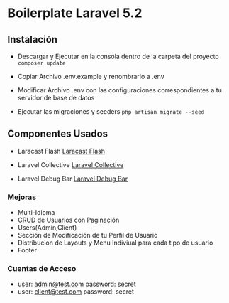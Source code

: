 # Boilerplate Laravel 5.2

## Instalación

* Descargar y Ejecutar en la consola dentro de la carpeta del proyecto
`composer update`

* Copiar Archivo .env.example y renombrarlo a .env

* Modificar Archivo .env con las configuraciones correspondientes a tu servidor de base de datos

* Ejecutar las migraciones y seeders
`php artisan migrate --seed`

## Componentes Usados

* Laracast Flash
 [Laracast Flash](https://github.com/laracasts/flash)

* Laravel Collective
[Laravel Collective](https://laravelcollective.com/docs/5.2/html)

* Laravel Debug Bar
[Laravel Debug Bar](https://github.com/barryvdh/laravel-debugbar)

### Mejoras

* Multi-Idioma
* CRUD de Usuarios con Paginación 
* Users(Admin,Client)
* Sección de Modificación de tu Perfil de Usuario
* Distribucion de Layouts y Menu Indiviual para cada tipo de usuario
* Footer

### Cuentas de Acceso

* user: admin@test.com password: secret
* user: client@test.com password: secret